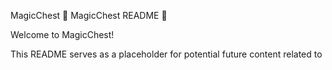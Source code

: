 MagicChest
🔮 MagicChest README 🔮

Welcome to MagicChest!

This README serves as a placeholder for potential future content related to
